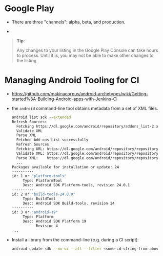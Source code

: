 

# Google Play

*  There are three "channels": alpha, beta, and production.
-  


> **Tip:**
>
> Any changes to your listing in the Google Play Console can take hours to process.  Until it is, you may not be able to make other changes to the listing.

# Managing Android Tooling for CI

* https://github.com/makinacorpus/android-archetypes/wiki/Getting-started%3A-Building-Android-apps-with-Jenkins-CI
* the `android` command-line tool obtains metadata from a set of XML files.

    ```bash
    android list sdk --extended
    Refresh Sources:
      Fetching https://dl.google.com/android/repository/addons_list-2.xml
      Validate XML
      Parse XML
      Fetched Add-ons List successfully
      Refresh Sources
      Fetching URL: https://dl.google.com/android/repository/repository-11.xml
      Validate XML: https://dl.google.com/android/repository/repository-11.xml
      Parse XML:    https://dl.google.com/android/repository/repository-11.xml
      ...
    Packages available for installation or update: 24
    ----------
    id: 1 or "platform-tools"
         Type: PlatformTool
         Desc: Android SDK Platform-tools, revision 24.0.1
    ----------
    id: 2 or "build-tools-24.0.0"
         Type: BuildTool
         Desc: Android SDK Build-tools, revision 24
    ----------
    id: 3 or "android-19"
         Type: Platform
         Desc: Android SDK Platform 19
               Revision 4
    ...
    ```
* Install a library from the command-line (e.g. during a CI script):

    ```bash
    android update sdk --no-ui --all --filter <some-id-string-from-above>
    ```